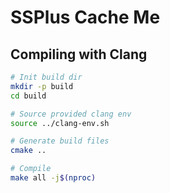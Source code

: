 # SSPlus Cache Me

## Compiling with Clang

```sh
# Init build dir
mkdir -p build
cd build

# Source provided clang env
source ../clang-env.sh

# Generate build files
cmake ..

# Compile
make all -j$(nproc)
```

